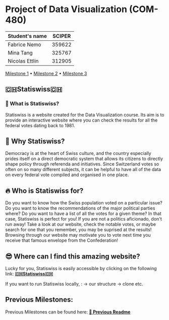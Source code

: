 # Project of Data Visualization (COM-480)

| Student's name | SCIPER |
| -------------- | ------ |
| Fabrice Nemo   | 359622 |
| Mina Tang      | 325767 |
| Nicolas Ettlin | 312905 |

[Milestone 1](#milestone-1) • [Milestone 2](#milestone-2) • [Milestone 3](#milestone-3)

## 🇨🇭Statiswiss🇨🇭

### 🌟 What is Statiswiss?
Statiswiss is a website created for the Data Visualization course. Its aim is to provide an interactive website where you can check the results for all the federal votes dating back to 1981. 

## 💭 Why Statiswiss? 
Democracy is at the heart of Swiss culture, and the country especially prides itself on a direct democratic system that allows its citizens to directly shape policy through referenda and initiatives. Since Switzerland votes so often on so many different subjects, it can be helpful to have all of the data on every federal vote compiled and organised in one place.

## 🔥 Who is Statiswiss for? 
Do you want to know how the Swiss population voted on a particular issue? Do you want to know the recommendations of the major political parties where? Do you want to have a list of all the votes for a given theme? In that case, Statiswiss is perfect for you! 
If you are not a politics aficionado, don't run away! Take a look at our website, check the notable votes, or maybe search for one that you remember, you may be suprised at the results! Browsing through our website may motivate you to vote next time you receive that famous envelope from the Confederation!

## 😎 Where can I find this amazing website? 
Lucky for you, Statiswiss is easily accessible by clicking on the following link: [**🇨🇭Statiswiss🇨🇭**](https://com-480-data-visualization.github.io/com-480-project-statiswiss/)

If you want to run Statiswiss locally, :
-> our structure
-> clone etc.







## Previous Milestones:
Previous Milestones can be found here: 
[**📄 Previous Readme**](previous_Milestones/previous_milestones_readme.md)



